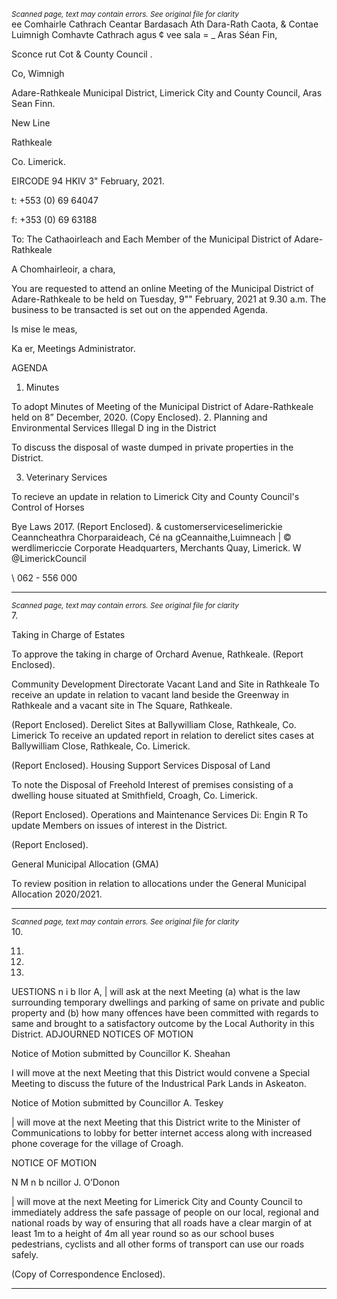 *<small>Scanned page, text may contain errors. See original file for clarity</small>*  
ee Comhairle Cathrach Ceantar Bardasach Ath Dara-Rath Caota,
& Contae Luimnigh Comhavte Cathrach agus ¢ vee sala
= _ Aras Séan Fin,

Sconce rut Cot
& County Council .

Co, Wimnigh

Adare-Rathkeale Municipal District,
Limerick City and County Council,
Aras Sean Finn.

New Line

Rathkeale

Co. Limerick.

EIRCODE 94 HKIV
3" February, 2021.

t: +553 (0) 69 64047

f: +353 (0) 69 63188

To: The Cathaoirleach and Each Member of the Municipal District of Adare-Rathkeale

A Chomhairleoir, a chara,

You are requested to attend an online Meeting of the Municipal District of Adare-Rathkeale to be
held on Tuesday, 9"" February, 2021 at 9.30 a.m. The business to be transacted is set out on the
appended Agenda.

Is mise le meas,

Ka er,
Meetings Administrator.

AGENDA
1. Minutes

To adopt Minutes of Meeting of the Municipal District of Adare-Rathkeale held on 8”
December, 2020.
(Copy Enclosed).
2. Planning and Environmental Services
Illegal D ing in the District

To discuss the disposal of waste dumped in private properties in the District.

3. Veterinary Services

To recieve an update in relation to Limerick City and County Council's Control of Horses

Bye Laws 2017.
(Report Enclosed).
& customerserviceselimerickie
Ceanncheathra Chorparaideach, Cé na gCeannaithe,Luimneach | © werdlimericcie
Corporate Headquarters, Merchants Quay, Limerick. W @LimerickCouncil

\ 062 - 556 000

---
*<small>Scanned page, text may contain errors. See original file for clarity</small>*  
7.

Taking in Charge of Estates

To approve the taking in charge of Orchard Avenue, Rathkeale.
(Report Enclosed).

Community Development Directorate
Vacant Land and Site in Rathkeale
To receive an update in relation to vacant land beside the Greenway in Rathkeale and a
vacant site in The Square, Rathkeale.

(Report Enclosed).
Derelict Sites at Ballywilliam Close, Rathkeale, Co. Limerick
To receive an updated report in relation to derelict sites cases at Ballywilliam Close,
Rathkeale, Co. Limerick.

(Report Enclosed).
Housing Support Services
Disposal of Land

To note the Disposal of Freehold Interest of premises consisting of a dwelling house
situated at Smithfield, Croagh, Co. Limerick.

(Report Enclosed).
Operations and Maintenance Services
Di: Engin R
To update Members on issues of interest in the District.

(Report Enclosed).

General Municipal Allocation (GMA)

To review position in relation to allocations under the General Municipal Allocation
2020/2021.

---
*<small>Scanned page, text may contain errors. See original file for clarity</small>*  
10.

11.

14.

15.

UESTIONS
n i b llor A,
| will ask at the next Meeting (a) what is the law surrounding temporary dwellings and
parking of same on private and public property and (b) how many offences have been
committed with regards to same and brought to a satisfactory outcome by the Local
Authority in this District.
ADJOURNED NOTICES OF MOTION

Notice of Motion submitted by Councillor K. Sheahan

I will move at the next Meeting that this District would convene a Special Meeting to
discuss the future of the Industrical Park Lands in Askeaton.

Notice of Motion submitted by Councillor A. Teskey

| will move at the next Meeting that this District write to the Minister of Communications
to lobby for better internet access along with increased phone coverage for the village of
Croagh.

NOTICE OF MOTION

N M n b ncillor J. O’Donon

| will move at the next Meeting for Limerick City and County Council to immediately
address the safe passage of people on our local, regional and national roads by way of
ensuring that all roads have a clear margin of at least 1m to a height of 4m all year round
so as our school buses pedestrians, cyclists and all other forms of transport can use our
roads safely.

(Copy of Correspondence Enclosed).

---
